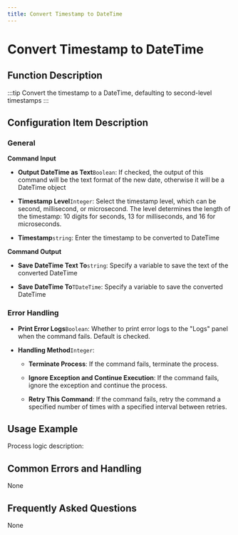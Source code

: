 ```yaml
---
title: Convert Timestamp to DateTime
---
```


# Convert Timestamp to DateTime

## Function Description

:::tip 
Convert the timestamp to a DateTime, defaulting to second-level timestamps
:::

## Configuration Item Description

### General

**Command Input**

- **Output DateTime as Text**`Boolean`: If checked, the output of this command will be the text format of the new date, otherwise it will be a DateTime object

- **Timestamp Level**`Integer`: Select the timestamp level, which can be second, millisecond, or microsecond. The level determines the length of the timestamp: 10 digits for seconds, 13 for milliseconds, and 16 for microseconds.

- **Timestamp**`string`: Enter the timestamp to be converted to DateTime


**Command Output**

- **Save DateTime Text To**`string`: Specify a variable to save the text of the converted DateTime

- **Save DateTime To**`TDateTime`: Specify a variable to save the converted DateTime


### Error Handling

- **Print Error Logs**`Boolean`: Whether to print error logs to the "Logs" panel when the command fails. Default is checked. 

- **Handling Method**`Integer`:

    - **Terminate Process**: If the command fails, terminate the process.

    - **Ignore Exception and Continue Execution**: If the command fails, ignore the exception and continue the process.

    - **Retry This Command**: If the command fails, retry the command a specified number of times with a specified interval between retries.

## Usage Example

Process logic description:

## Common Errors and Handling

None

## Frequently Asked Questions

None

